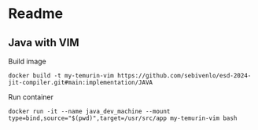 # Readme

## Java with VIM

Build image

    docker build -t my-temurin-vim https://github.com/sebivenlo/esd-2024-jit-compiler.git#main:implementation/JAVA

Run container

    docker run -it --name java_dev_machine --mount type=bind,source="$(pwd)",target=/usr/src/app my-temurin-vim bash